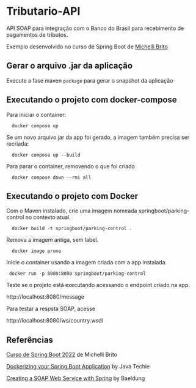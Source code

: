 # Tributario-API

API SOAP para integração com o Banco do Brasil para recebimento de pagamentos de tributos.

Exemplo desenvolvido no curso de Spring Boot
de [Michelli Brito](https://www.youtube.com/watch?v=LXRU-Z36GEU&ab_channel=MichelliBrito)

## Gerar o arquivo .jar da aplicação

Execute a fase maven `package` para gerar o snapshot da aplicação

## Executando o projeto com docker-compose
Para iniciar o container:
```shell
  docker compose up 
```
Se um novo arquivo jar da app foi gerado, a imagem também precisa ser recriada:
```shell
  docker compose up --build 
```
Para parar o container, removendo o que foi criado

```shell
  docker compose down --rmi all 
```

## Executando o projeto com Docker

Com o Maven instalado, crie uma imagem nomeada springboot/parking-control no contexto atual.
```shell
  docker build -t springboot/parking-control . 
```

Remova a imagem antiga, sem label.
```shell
  docker image prune
```

Inicie o container usando a imagem criada com a app instalada.
 ```shell
  docker run -p 8080:8080 springboot/parking-control
```

Teste se o projeto está executando acessando o endpoint criado na app.

http://localhost:8080/message

Para testar a respsta SOAP, acesse

http://localhost:8080/ws/country.wsdl

## Referências
[Curso de Spring Boot 2022](https://www.youtube.com/watch?v=LXRU-Z36GEU&ab_channel=MichelliBrito) de Michelli Brito

[Dockerizing your Spring Boot Application](https://www.youtube.com/watch?v=e3YERpG2rMs&ab_channel=JavaTechie) by Java Techie

[Creating a SOAP Web Service with Spring](https://www.baeldung.com/spring-boot-soap-web-service) by Baeldung